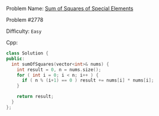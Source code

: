 Problem Name: [Sum of Squares of Special Elements](https://leetcode.com/problems/sum-of-squares-of-special-elements/)

Problem #2778

Difficulty: `Easy`

Cpp:

```cpp
class Solution {
public:
  int sumOfSquares(vector<int>& nums) {
    int result = 0, n = nums.size();
    for ( int i = 0; i < n; i++ ) {
      if ( n % (i+1) == 0 ) result += nums[i] * nums[i];
    }

    return result;
  }
};
```
